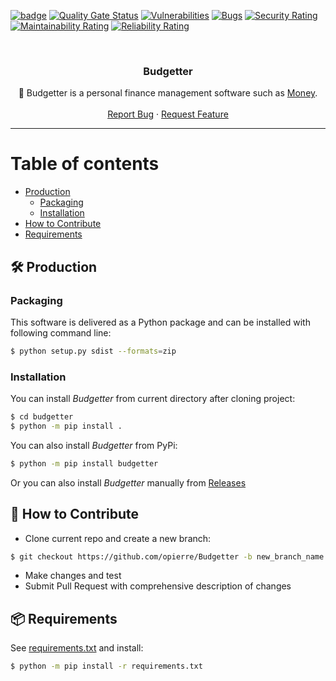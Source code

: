 [![badge](https://img.shields.io/endpoint?url=https://gist.githubusercontent.com/opierre/da061024a6dc8c3dcaf32f4e79abf032/raw/pylint.json)](https://github.com/opierre/Budgetter/actions/workflows/pylint.yml)
[![Quality Gate Status](https://sonarcloud.io/api/project_badges/measure?project=opierre_Budgetter&metric=alert_status)](https://sonarcloud.io/summary/new_code?id=opierre_Budgetter)
[![Vulnerabilities](https://sonarcloud.io/api/project_badges/measure?project=opierre_Budgetter&metric=vulnerabilities)](https://sonarcloud.io/summary/new_code?id=opierre_Budgetter)
[![Bugs](https://sonarcloud.io/api/project_badges/measure?project=opierre_Budgetter&metric=bugs)](https://sonarcloud.io/summary/new_code?id=opierre_Budgetter)
[![Security Rating](https://sonarcloud.io/api/project_badges/measure?project=opierre_Budgetter&metric=security_rating)](https://sonarcloud.io/summary/new_code?id=opierre_Budgetter)
[![Maintainability Rating](https://sonarcloud.io/api/project_badges/measure?project=opierre_Budgetter&metric=sqale_rating)](https://sonarcloud.io/summary/new_code?id=opierre_Budgetter)
[![Reliability Rating](https://sonarcloud.io/api/project_badges/measure?project=opierre_Budgetter&metric=reliability_rating)](https://sonarcloud.io/summary/new_code?id=opierre_Budgetter)

<br />
<div align="center">
  <h3 align="center">Budgetter</h3>
  <p align="center">
    🧾 Budgetter is a personal finance management software such as <a href="https://en.wikipedia.org/wiki/Microsoft_Money">Money</a>.
    <br />
    <br />
    <a href="https://github.com/opierre/Budgetter/issues">Report Bug</a>
    ·
    <a href="https://github.com/opierre/Budgetter/issues">Request Feature</a>
  </p>
</div>

---
Table of contents
=================

* [Production](#production)
    * [Packaging](#packaging)
    * [Installation](#installing)
* [How to Contribute](#howtocontribute)
* [Requirements](#requirements)

## <a name="production"></a> 🛠️ Production

### <a name="packaging"></a> Packaging

This software is delivered as a Python package and can be installed with following command line:

```bash
$ python setup.py sdist --formats=zip
```

### <a name="installing"></a> Installation

You can install *Budgetter* from current directory after cloning project:

```bash
$ cd budgetter
$ python -m pip install .
```

You can also install *Budgetter* from PyPi:

```bash
$ python -m pip install budgetter
```

Or you can also install *Budgetter* manually from [Releases](https://github.com/opierre/Budgetter/releases)

## <a name="howtocontribute"></a> 🧪 How to Contribute

* Clone current repo and create a new branch:

```bash
$ git checkout https://github.com/opierre/Budgetter -b new_branch_name
```

* Make changes and test
* Submit Pull Request with comprehensive description of changes

## <a name="requirements"></a> 📦 Requirements

See [requirements.txt](requirements.txt) and install:

```bash
$ python -m pip install -r requirements.txt
```
